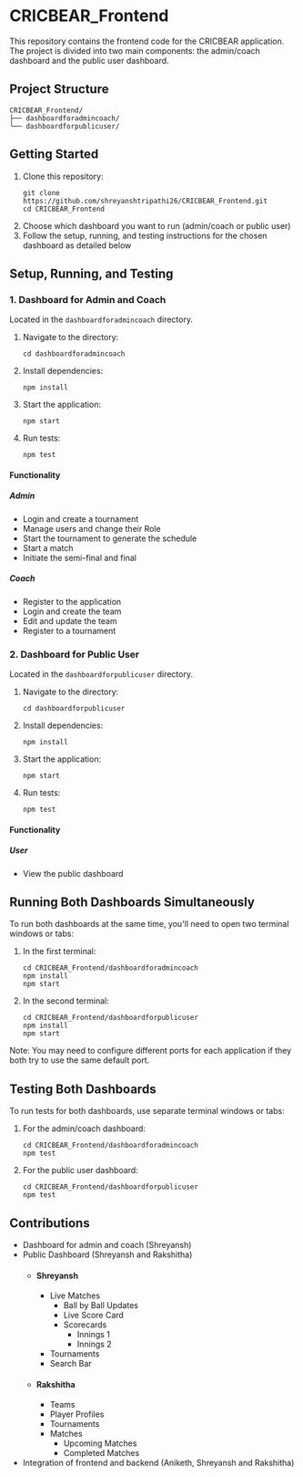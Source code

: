 # CRICBEAR_Frontend

This repository contains the frontend code for the CRICBEAR application. The project is divided into two main components: the admin/coach dashboard and the public user dashboard.

## Project Structure

```
CRICBEAR_Frontend/
├── dashboardforadmincoach/
└── dashboardforpublicuser/
```

## Getting Started

1. Clone this repository:
   ```
   git clone https://github.com/shreyanshtripathi26/CRICBEAR_Frontend.git
   cd CRICBEAR_Frontend
   ```
2. Choose which dashboard you want to run (admin/coach or public user)
3. Follow the setup, running, and testing instructions for the chosen dashboard as detailed below

## Setup, Running, and Testing

### 1. Dashboard for Admin and Coach

Located in the `dashboardforadmincoach` directory.

1. Navigate to the directory:
   ```
   cd dashboardforadmincoach
   ```
2. Install dependencies:
   ```
   npm install
   ```
3. Start the application:
   ```
   npm start
   ```
4. Run tests:
   ```
   npm test
   ```

#### Functionality

##### Admin
- Login and create a tournament
- Manage users and change their Role
- Start the tournament to generate the schedule
- Start a match
- Initiate the semi-final and final

##### Coach
- Register to the application
- Login and create the team
- Edit and update the team
- Register to a tournament

### 2. Dashboard for Public User

Located in the `dashboardforpublicuser` directory.

1. Navigate to the directory:
   ```
   cd dashboardforpublicuser
   ```
2. Install dependencies:
   ```
   npm install
   ```
3. Start the application:
   ```
   npm start
   ```
4. Run tests:
   ```
   npm test
   ```

#### Functionality

##### User
- View the public dashboard

## Running Both Dashboards Simultaneously

To run both dashboards at the same time, you'll need to open two terminal windows or tabs:

1. In the first terminal:
   ```
   cd CRICBEAR_Frontend/dashboardforadmincoach
   npm install
   npm start
   ```

2. In the second terminal:
   ```
   cd CRICBEAR_Frontend/dashboardforpublicuser
   npm install
   npm start
   ```

Note: You may need to configure different ports for each application if they both try to use the same default port.

## Testing Both Dashboards

To run tests for both dashboards, use separate terminal windows or tabs:

1. For the admin/coach dashboard:
   ```
   cd CRICBEAR_Frontend/dashboardforadmincoach
   npm test
   ```

2. For the public user dashboard:
   ```
   cd CRICBEAR_Frontend/dashboardforpublicuser
   npm test
   ```

## Contributions 

- Dashboard for admin and coach (Shreyansh)
- Public Dashboard (Shreyansh and Rakshitha)
   - #### Shreyansh
      - Live Matches
        - Ball by Ball Updates
        - Live Score Card
        - Scorecards
          - Innings 1
          - Innings 2
      - Tournaments
      - Search Bar
   
  - #### Rakshitha
      - Teams
      - Player Profiles
      - Tournaments
      - Matches
        - Upcoming Matches
        - Completed Matches
- Integration of frontend and backend (Aniketh, Shreyansh and Rakshitha)
